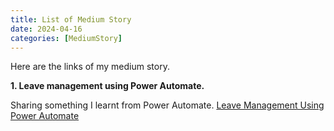 ```yaml
---
title: List of Medium Story
date: 2024-04-16
categories: [MediumStory]
---
```


Here are the links of my medium story.

**1. Leave management using Power Automate.**

Sharing something I learnt from Power Automate.
[Leave Management Using Power Automate](https://medium.com/@aggychi0823/leave-management-using-power-automate-e3f08043e90c)
